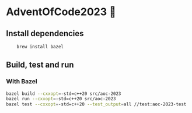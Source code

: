 # AdventOfCode2023 🎄

## Install dependencies

```bash
    brew install bazel
```

## Build, test and run

### With Bazel

```bash
bazel build --cxxopt=-std=c++20 src/aoc-2023
bazel run --cxxopt=-std=c++20 src/aoc-2023
bazel test --cxxopt=-std=c++20 --test_output=all //test:aoc-2023-test
```
